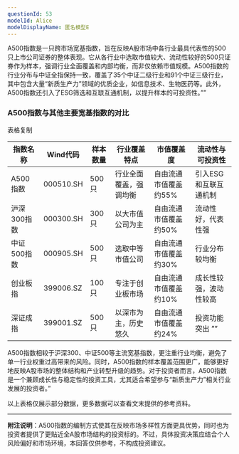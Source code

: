 ```yaml
---
questionId: 53
modelId: Alice
modelDisplayName: 匿名模型E
---
```

A500指数是一只跨市场宽基指数，旨在反映A股市场中各行业最具代表性的500只上市公司证券的整体表现。它从各行业中选取市值较大、流动性较好的500只证券作为样本，强调行业全面覆盖和内部均衡，而非仅依赖市值规模。A500指数的行业分布与中证全指保持一致，覆盖了35个中证二级行业和91个中证三级行业，其中包含大量“新质生产力”领域的优质企业，如信息技术、生物医药等。此外，A500指数还引入了ESG筛选和互联互通机制，以提升样本的可投资性。””

### A500指数与其他主要宽基指数的对比

表格复制

|指数名称|Wind代码|样本数量|行业覆盖特点|市值覆盖度|流动性与可投资性|
|---|---|---|---|---|---|
|A500指数|000510.SH|500只|行业全面覆盖，强调均衡|自由流通市值覆盖约55%|引入ESG和互联互通机制|
|沪深300指数|000300.SH|300只|以大市值公司为主|自由流通市值覆盖约50%|流动性好，代表性强|
|中证500指数|000905.SH|500只|选取中等市值公司|自由流通市值覆盖约30%|行业分布较均衡|
|创业板指|399006.SZ|100只|专注于创业板市场|自由流通市值覆盖约10%|成长性较强，波动性较高|
|深证成指|399001.SZ|500只|以深市为主，历史悠久|自由流通市值覆盖约24%|投资功能突出 ””|

A500指数相较于沪深300、中证500等主流宽基指数，更注重行业均衡，避免了单一行业权重过高带来的风险。同时，A500指数的样本覆盖范围更广，能够更好地反映A股市场的整体结构和产业转型升级的趋势。对于投资者而言，A500指数是一个兼顾成长性与稳定性的投资工具，尤其适合希望参与“新质生产力”相关行业发展的投资者。”

以上表格仅展示部分数据，更多数据可以查看文末提供的参考资料。

---

**附注说明**：A500指数的编制方式使其在反映市场多样性方面更具优势，同时也为投资者提供了更贴近全A股市场结构的投资标的。不过，具体投资决策应结合个人风险偏好和市场环境，本回答仅供参考，不构成投资建议。